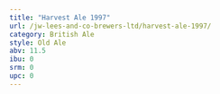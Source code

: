 ```yaml
---
title: "Harvest Ale 1997"
url: /jw-lees-and-co-brewers-ltd/harvest-ale-1997/
category: British Ale
style: Old Ale
abv: 11.5
ibu: 0
srm: 0
upc: 0
---
```


